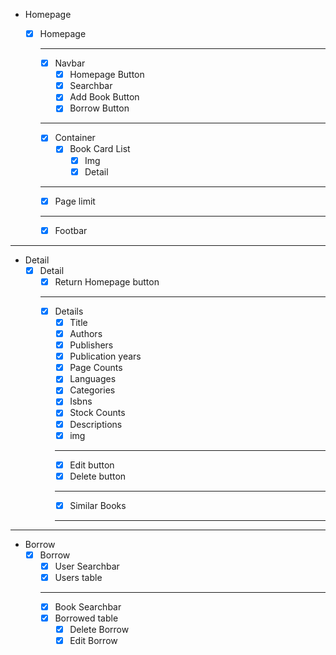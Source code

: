 - Homepage
    - [x]  Homepage
        
        ---
        - [x]  Navbar
            - [x]  Homepage Button
            - [x]  Searchbar
            - [x]  Add Book Button
            - [x]  Borrow Button
        ---
        - [x]  Container
            - [x]  Book Card List
                - [x]  Img
                - [x]  Detail
        ---
        - [x]  Page limit
        ---
        - [x]  Footbar
---
- Detail
    - [x]  Detail
        - [x]  Return Homepage button
        ---
        - [x]  Details
            - [x]  Title
            - [x]  Authors
            - [x]  Publishers
            - [x]  Publication years
            - [x]  Page Counts
            - [x]  Languages
            - [x]  Categories
            - [x]  Isbns
            - [x]  Stock Counts
            - [x]  Descriptions
            - [x]  img
            ---
            - [x]  Edit button
            - [x]  Delete button
            ---
            - [x]  Similar Books
            ---
---
- Borrow
    - [x]  Borrow
        - [x]  User Searchbar
        - [x]  Users table
        ---
        - [x]  Book Searchbar
        - [x]  Borrowed table
            - [x]  Delete Borrow
            - [x]  Edit Borrow
